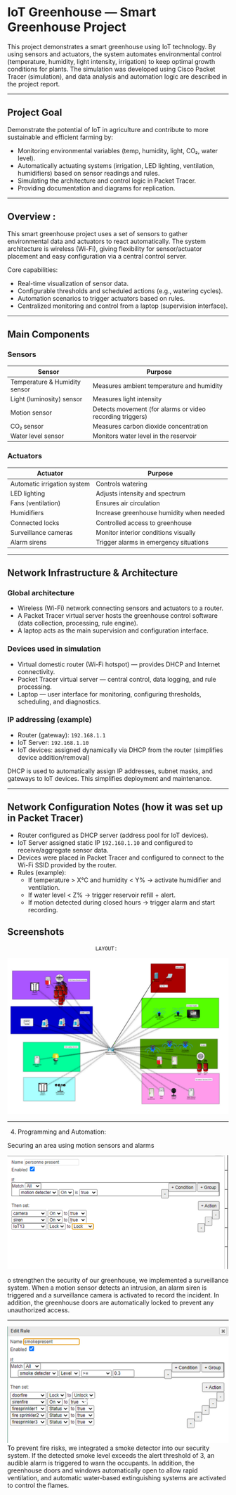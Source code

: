 # IoT Greenhouse — Smart Greenhouse Project


This project demonstrates a smart greenhouse using IoT technology. By using sensors and actuators, the system automates environmental control (temperature, humidity, light intensity, irrigation) to keep optimal growth conditions for plants. The simulation was developed using Cisco Packet Tracer (simulation), and data analysis and automation logic are described in the project report.



---

## Project Goal

Demonstrate the potential of IoT in agriculture and contribute to more sustainable and efficient farming by:

- Monitoring environmental variables (temp, humidity, light, CO₂, water level).
- Automatically actuating systems (irrigation, LED lighting, ventilation, humidifiers) based on sensor readings and rules.
- Simulating the architecture and control logic in Packet Tracer.
- Providing documentation and diagrams for replication.

---

## Overview :

This smart greenhouse project uses a set of sensors to gather environmental data and actuators to react automatically. The system architecture is wireless (Wi-Fi), giving flexibility for sensor/actuator placement and easy configuration via a central control server.

Core capabilities:

- Real-time visualization of sensor data.
- Configurable thresholds and scheduled actions (e.g., watering cycles).
- Automation scenarios to trigger actuators based on rules.
- Centralized monitoring and control from a laptop (supervision interface).

---

## Main Components

### Sensors

| Sensor                        | Purpose                                                   |
| ----------------------------- | --------------------------------------------------------- |
| Temperature & Humidity sensor | Measures ambient temperature and humidity                 |
| Light (luminosity) sensor     | Measures light intensity                                  |
| Motion sensor                 | Detects movement (for alarms or video recording triggers) |
| CO₂ sensor                    | Measures carbon dioxide concentration                     |
| Water level sensor            | Monitors water level in the reservoir                     |

### Actuators

| Actuator                    | Purpose                                  |
| --------------------------- | ---------------------------------------- |
| Automatic irrigation system | Controls watering                        |
| LED lighting                | Adjusts intensity and spectrum           |
| Fans (ventilation)          | Ensures air circulation                  |
| Humidifiers                 | Increase greenhouse humidity when needed |
| Connected locks             | Controlled access to greenhouse          |
| Surveillance cameras        | Monitor interior conditions visually     |
| Alarm sirens                | Trigger alarms in emergency situations   |

---

## Network Infrastructure & Architecture

### Global architecture

- Wireless (Wi-Fi) network connecting sensors and actuators to a router.
- A Packet Tracer virtual server hosts the greenhouse control software (data collection, processing, rule engine).
- A laptop acts as the main supervision and configuration interface.

### Devices used in simulation

- Virtual domestic router (Wi-Fi hotspot) — provides DHCP and Internet connectivity.
- Packet Tracer virtual server — central control, data logging, and rule processing.
- Laptop — user interface for monitoring, configuring thresholds, scheduling, and diagnostics.

### IP addressing (example)

- Router (gateway): `192.168.1.1`
- IoT Server: `192.168.1.10`
- IoT devices: assigned dynamically via DHCP from the router (simplifies device addition/removal)

DHCP is used to automatically assign IP addresses, subnet masks, and gateways to IoT devices. This simplifies deployment and maintenance.

---

## Network Configuration Notes (how it was set up in Packet Tracer)

- Router configured as DHCP server (address pool for IoT devices).
- IoT Server assigned static IP `192.168.1.10` and configured to receive/aggregate sensor data.
- Devices were placed in Packet Tracer and configured to connect to the Wi-Fi SSID provided by the router.
- Rules (example):
  - If temperature > X°C and humidity < Y% → activate humidifier and ventilation.
  - If water level < Z% → trigger reservoir refill + alert.
  - If motion detected during closed hours → trigger alarm and start recording.




## Screenshots

                                LAYOUT:

![Overview](screenshots/main.png)

---

4. Programming and Automation:

Securing an area using motion sensors and alarms

![Network](screenshots/edit2.png)

o strengthen the security of our greenhouse, we implemented a surveillance system. When a motion sensor detects an intrusion, an alarm siren is triggered and a surveillance camera is activated to record the incident. In addition, the greenhouse doors are automatically locked to prevent any unauthorized access.

---

![Sensors](screenshots/edit.png)
To prevent fire risks, we integrated a smoke detector into our security system. If the detected smoke level exceeds the alert threshold of 3, an audible alarm is triggered to warn the occupants. In addition, the greenhouse doors and windows automatically open to allow rapid ventilation, and automatic water-based extinguishing systems are activated to control the flames.
